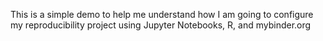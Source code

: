 This is a simple demo to help me understand how I am going to configure my reproducibility project using Jupyter Notebooks, R, and mybinder.org

